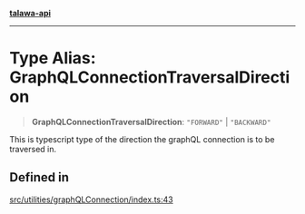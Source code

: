 [**talawa-api**](../../../README.md)

***

# Type Alias: GraphQLConnectionTraversalDirection

> **GraphQLConnectionTraversalDirection**: `"FORWARD"` \| `"BACKWARD"`

This is typescript type of the direction the graphQL connection is to be traversed in.

## Defined in

[src/utilities/graphQLConnection/index.ts:43](https://github.com/Suyash878/talawa-api/blob/f376d03c37e9acd046e7cc983947432c95f74442/src/utilities/graphQLConnection/index.ts#L43)
